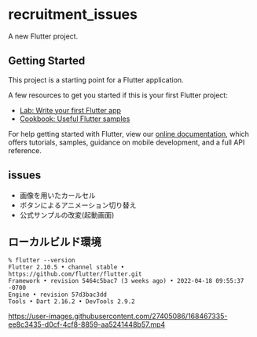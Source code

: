 # recruitment_issues

A new Flutter project.

## Getting Started

This project is a starting point for a Flutter application.

A few resources to get you started if this is your first Flutter project:

- [Lab: Write your first Flutter app](https://flutter.dev/docs/get-started/codelab)
- [Cookbook: Useful Flutter samples](https://flutter.dev/docs/cookbook)

For help getting started with Flutter, view our
[online documentation](https://flutter.dev/docs), which offers tutorials,
samples, guidance on mobile development, and a full API reference.

## issues
- 画像を用いたカールセル
- ボタンによるアニメーション切り替え
- 公式サンプルの改変(起動画面)

## ローカルビルド環境
```
% flutter --version
Flutter 2.10.5 • channel stable • https://github.com/flutter/flutter.git
Framework • revision 5464c5bac7 (3 weeks ago) • 2022-04-18 09:55:37 -0700
Engine • revision 57d3bac3dd
Tools • Dart 2.16.2 • DevTools 2.9.2
```


https://user-images.githubusercontent.com/27405086/168467335-ee8c3435-d0cf-4cf8-8859-aa5241448b57.mp4

